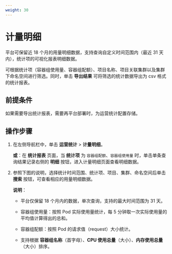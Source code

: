 ```yaml
---
weight: 30
---
```


# 计量明细

平台可保留近 18 个月的用量明细数据，支持查询自定义时间范围内（最近 31 天内），统计项的可视化报表明细数据。

可根据统计项（容器组使用量、容器组配额）、项目名称、项目关联集群以及集群下命名空间进行筛选。同时，单击 **导出结果** 可将筛选的统计数据导出为 csv 格式的统计报表。

## 前提条件

如果需要导出统计报表，需要再平台部署时，为运营统计配置存储。

## 操作步骤

1. 在左侧导航栏中，单击 **运营统计** > **计量明细**。

    **或**：在 **统计报表** 页面，当 **统计项** 为 `容器组配额`、`容器组使用量` 时，单击单条查询结果记录右侧的 **明细** 按钮，进入计量明细页面查看明细数据。

1. 参照下图的说明，选择统计时间范围、统计项、项目、集群、命名空间后单击 **搜索** 按钮，可查看相应的用量明细数据。
    
    **说明**：
    
    * 平台仅保留 18 个月内的数据，单次查询，支持的最大时间范围为 31 天。
    
    * 容器组使用量：按照 Pod 实际使用量统计，每 5 分钟取一次实际使用量的平均值计算得出的总和。
    
    * 容器组配额：按照 Pod 的请求值（request）大小统计。

    * 支持根据 **容器组名称**（首字母）、**CPU 使用总量**（大小）、**内存使用总量**（大小）排序。
    
    
